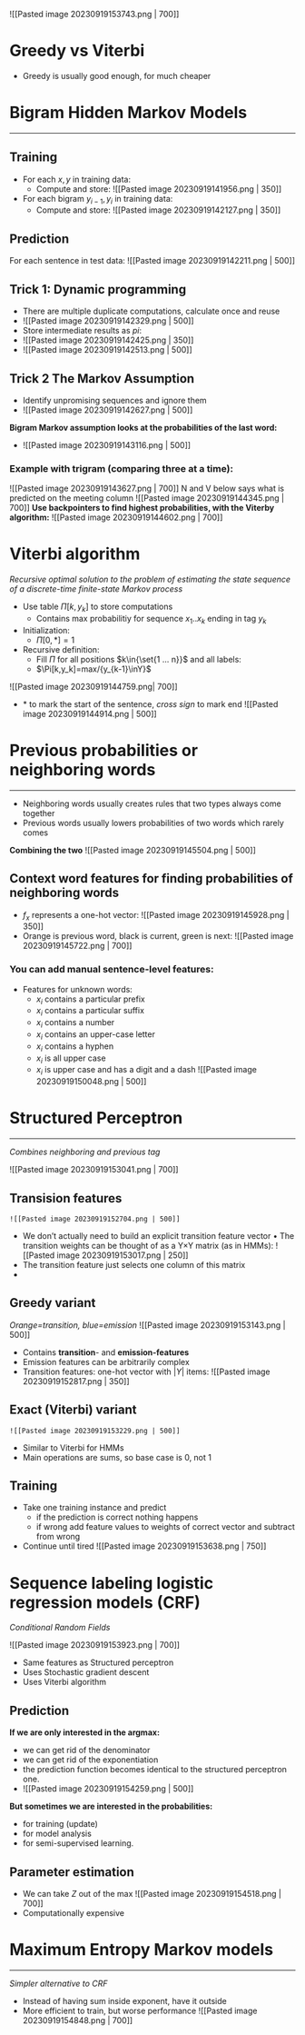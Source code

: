 

![[Pasted image 20230919153743.png | 700]]
# Greedy vs Viterbi
* Greedy is usually good enough, for much cheaper

# Bigram Hidden Markov Models
---

## Training 
* For each $x,y$ in training data: 
	 * Compute and store: ![[Pasted image 20230919141956.png | 350]]
* For each bigram $y_{i-1}, y_i$ in training data: 
	* Compute and store: ![[Pasted image 20230919142127.png | 350]]

## Prediction
For each sentence in test data: ![[Pasted image 20230919142211.png | 500]]


## Trick 1: Dynamic programming

* There are multiple duplicate computations, calculate once and reuse
* ![[Pasted image 20230919142329.png | 500]]
* Store intermediate results as $pi$:
* ![[Pasted image 20230919142425.png | 350]]
* ![[Pasted image 20230919142513.png | 500]]

## Trick 2 The Markov Assumption

* Identify unpromising sequences and ignore them
* ![[Pasted image 20230919142627.png | 500]]

**Bigram Markov assumption looks at the probabilities of the last word:**
* ![[Pasted image 20230919143116.png | 500]]

### Example with trigram (comparing three at a time):
![[Pasted image 20230919143627.png | 700]]
N and V below says what is predicted on the meeting column
![[Pasted image 20230919144345.png | 700]]
**Use backpointers to find highest probabilities, with the Viterby algorithm:**
![[Pasted image 20230919144602.png | 700]]


# Viterbi algorithm
*Recursive optimal solution to the problem of estimating the state sequence of a discrete-time finite-state Markov process*

* Use table $\Pi[k,y_k]$ to store computations
	* Contains max probabilitiy for sequence $x_1 .. x_k$ ending in tag $y_k$
* Initialization:
	* $\Pi[0,*] = 1$
* Recursive definition:
	* Fill $\Pi$ for all positions $k\in{\set{1 ... n}}$ and all labels:
	* $\Pi[k,y_k]=max/{y_{k-1}\inY}$ 

![[Pasted image 20230919144759.png| 700]]

* $*$ to mark the start of the sentence, _cross sign_ to mark end
![[Pasted image 20230919144914.png | 500]]

# Previous probabilities or neighboring words
---
* Neighboring words usually creates rules that two types always come together
* Previous words usually lowers probabilities of two words which rarely comes

**Combining the two**
![[Pasted image 20230919145504.png | 500]]

## Context word features for finding probabilities of neighboring words

* $f_x$ represents a one-hot vector:
	![[Pasted image 20230919145928.png | 350]]
* Orange is previous word, black is current, green is next:
![[Pasted image 20230919145722.png | 700]]

### You can add manual sentence-level features:
*  Features for unknown words:
	* $x_i$ contains a particular prefix 
	* $x_i$ contains a particular suffix 
	* $x_i$ contains a number 
	* $x_i$ contains an upper-case letter 
	* $x_i$ contains a hyphen 
	* $x_i$ is all upper case 
	* $x_i$ is upper case and has a digit and a dash
	![[Pasted image 20230919150048.png | 500]]


# Structured Perceptron
---
_Combines neighboring and previous tag_

![[Pasted image 20230919153041.png | 700]]
## Transision features
	![[Pasted image 20230919152704.png | 500]]
* We don’t actually need to build an explicit transition feature vector • The transition weights can be thought of as a Y×Y matrix (as in HMMs): ![[Pasted image 20230919153017.png | 250]]
* The transition feature just selects one column of this matrix
* 

## Greedy variant
_Orange=transition, blue=emission_
	![[Pasted image 20230919153143.png | 500]]
* Contains **transition**- and **emission-features**
* Emission features can be arbitrarily complex 
* Transition features: one-hot vector with $|Y|$ items:
	![[Pasted image 20230919152817.png | 350]]

## Exact (Viterbi) variant
	![[Pasted image 20230919153229.png | 500]]
* Similar to Viterbi for HMMs
* Main operations are sums, so base case is 0, not 1
	
## Training
* Take one training instance and predict
	* if the prediction is correct nothing happens
	* if wrong add feature values to weights of correct vector and subtract from wrong
* Continue until tired
	![[Pasted image 20230919153638.png | 750]]

# Sequence labeling logistic regression models (CRF)
_Conditional Random Fields_

![[Pasted image 20230919153923.png | 700]]

* Same features as Structured perceptron
* Uses Stochastic gradient descent
* Uses Viterbi algorithm

## Prediction

**If we are only interested in the argmax:** 
* we can get rid of the denominator 
* we can get rid of the exponentiation 
* the prediction function becomes identical to the structured perceptron one. 
* ![[Pasted image 20230919154259.png | 500]]

**But sometimes we are interested in the probabilities:** 
* for training (update) 
* for model analysis 
* for semi-supervised learning. 

## Parameter estimation
* We can take $Z$ out of the max
	![[Pasted image 20230919154518.png | 700]]
* Computationally expensive



# Maximum Entropy Markov models
---
*Simpler alternative to CRF*

* Instead of having sum inside exponent, have it outside
* More efficient to train, but worse performance	![[Pasted image 20230919154848.png | 700]]

